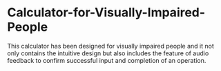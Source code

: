 # Calculator-for-Visually-Impaired-People
This calculator has been designed for visually impaired people and it not only contains the intuitive design but also includes the feature of audio feedback to confirm successful input and completion of an operation.
